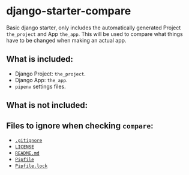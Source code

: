 # django-starter-compare
Basic django starter, only includes the automatically generated Project `the_project` and App `the_app`. This will be used to compare what things have to be changed when making an actual app.

## What is included:
* Django Project: `the_project`.
* Django App: `the_app`.
* `pipenv` settings files.

## What is not included:

## Files to ignore when checking `compare`:
* [`.gitignore`](./.gitignore)
* [`LICENSE`](./LICENSE)
* [`README.md`](./README.md)
* [`Pipfile`](./Pipfile)
* [`Pipfile.lock`](./Pipfile.lock)